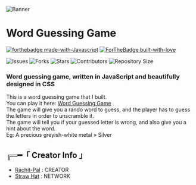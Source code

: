 ![Banner](https://telegra.ph/file/340bc8b7e7874387b803e.jpg)

# Word Guessing Game
[![forthebadge made-with-Javascript](http://ForTheBadge.com/images/badges/made-with-javascript.svg)](https://developer.mozilla.org/en-US/docs/Web/JavaScript)
[![ForTheBadge built-with-love](http://ForTheBadge.com/images/badges/built-with-love.svg)](https://GitHub.com/Rachit-Pal/)</br>


![Issues](https://img.shields.io/github/issues/Rachit-Pal/Word-guessing-game?style=for-the-badge&logo=appveyor)
![Forks](https://img.shields.io/github/forks/Rachit-Pal/Word-guessing-game?style=for-the-badge&logo=appveyor)
![Stars](https://img.shields.io/github/stars/Rachit-Pal/Word-guessing-game?style=for-the-badge&logo=appveyor)
![Contributors](https://img.shields.io/github/contributors/Rachit-Pal/Word-guessing-game?style=for-the-badge&logo=appveyor)
![Repository Size](https://img.shields.io/github/repo-size/Rachit-Pal/Word-guessing-game?style=for-the-badge&logo=appveyor)</br>

### Word guessing game, written in JavaScript and beautifully designed in CSS
This is a word guessing game that I built.
<br>
You can play it here: [Word Guessing Game](https://rachit-pal.github.io/Word-guessing-game)
<br>
The game will give you a rando word to guess, and the player has to guess the letters in order to unscramble it. <br>
The game will tell you if your guessed letter is wrong, and also give you a hint about the word. <br>
Eg: A precious greyish-white metal » Silver


<!--- C R E D I T S   A N D   I N F O --->

## ╔═━「 Creator Info 」

+ [Rachit-Pal](https://github.com/Rachit-Pal) : CREATOR
+ [Straw Hat](https://github.com/StrawhatNetwork) : NETWORK
